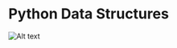 # Python Data Structures

![Alt text](https://media.geeksforgeeks.org/wp-content/uploads/20211021164218/pythondatastructuresmin.png)
